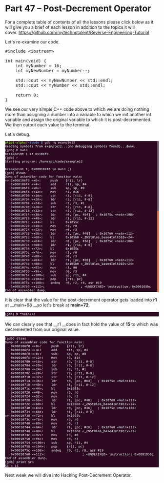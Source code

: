 # Part 47 – Post-Decrement Operator

For a complete table of contents of all the lessons please click below as it will give you a brief of each lesson in addition to the topics it will cover.&nbsp;https://github.com/mytechnotalent/Reverse-Engineering-Tutorial

Let's re-examine our code.

<pre spellcheck="false">#include &lt;iostream&gt;

int main(void) {
&nbsp;&nbsp; &nbsp;int myNumber = 16;
&nbsp;&nbsp; &nbsp;int myNewNumber = myNumber--;

&nbsp;&nbsp; &nbsp;std::cout &lt;&lt; myNewNumber &lt;&lt; std::endl;
    std::cout &lt;&lt; myNumber &lt;&lt; std::endl;

&nbsp;&nbsp; &nbsp;return 0;
}
</pre>

We see our very simple C++ code above to which we are doing nothing more than assigning a number into a variable to which we init another int variable and assign the original variable to which it is post-decremented. We then output each value to the terminal.

Let's debug.

<div class="slate-resizable-image-embed slate-image-embed__resize-full-width"><img src="/imgs/1532085310684.jpg"/></div>

It is clear that the value for the post-decrement operator gets loaded into __r1__ at __main+68 __so let's break at __main+72__.

<div class="slate-resizable-image-embed slate-image-embed__resize-full-width"><img src="/imgs/1532085326445.jpg"/></div>

We can clearly see that __r1 __does in fact hold the value of __15__ to which was decremented from our original value.

<div class="slate-resizable-image-embed slate-image-embed__resize-full-width"><img src="/imgs/1532085443370.jpg"/></div>

Next week we will dive into Hacking Post-Decrement Operator.
